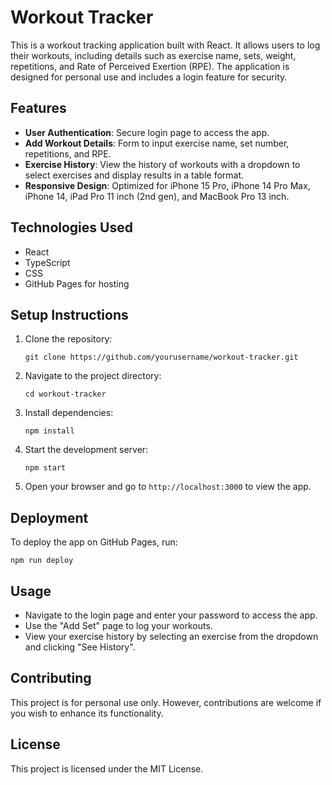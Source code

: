 # Workout Tracker

This is a workout tracking application built with React. It allows users to log their workouts, including details such as exercise name, sets, weight, repetitions, and Rate of Perceived Exertion (RPE). The application is designed for personal use and includes a login feature for security.

## Features

- **User Authentication**: Secure login page to access the app.
- **Add Workout Details**: Form to input exercise name, set number, repetitions, and RPE.
- **Exercise History**: View the history of workouts with a dropdown to select exercises and display results in a table format.
- **Responsive Design**: Optimized for iPhone 15 Pro, iPhone 14 Pro Max, iPhone 14, iPad Pro 11 inch (2nd gen), and MacBook Pro 13 inch.

## Technologies Used

- React
- TypeScript
- CSS
- GitHub Pages for hosting

## Setup Instructions

1. Clone the repository:
   ```
   git clone https://github.com/yourusername/workout-tracker.git
   ```

2. Navigate to the project directory:
   ```
   cd workout-tracker
   ```

3. Install dependencies:
   ```
   npm install
   ```

4. Start the development server:
   ```
   npm start
   ```

5. Open your browser and go to `http://localhost:3000` to view the app.

## Deployment

To deploy the app on GitHub Pages, run:
```
npm run deploy
```

## Usage

- Navigate to the login page and enter your password to access the app.
- Use the "Add Set" page to log your workouts.
- View your exercise history by selecting an exercise from the dropdown and clicking "See History".

## Contributing

This project is for personal use only. However, contributions are welcome if you wish to enhance its functionality.

## License

This project is licensed under the MIT License.